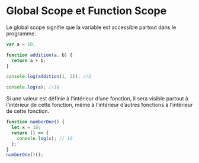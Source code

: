 # Global Scope et Function Scope

Le global scope signifie que la variable est accessible partout dans le programme.

```js
var a = 10;

function addition(a, b) {
  return a + b;
}

console.log(addition(1, 2)); //3

console.log(a); //10
```

Si une valeur est définie à l’intérieur d’une fonction, il sera visible partout à l’intérieur de cette fonction, même à l’intérieur d’autres fonctions à l’intérieur de cette fonction.

```js
function numberOne() {
  let x = 10;
  return () => {
    console.log(x); // 10
  };
}
numberOne()();
```

